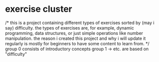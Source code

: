# exercise cluster

/* this is a project containing different types of exercises sorted by (may i say) difficulty. the types of exercises are, for example, dynamic programming, data structures, or just simple operations like number manipulation. the reason i created this project and why i will update it regularly is mostly for beginners to have some content to learn from. */
group 0 consists of introductory concepts
group 1 -> etc. are based on "difficulty"
